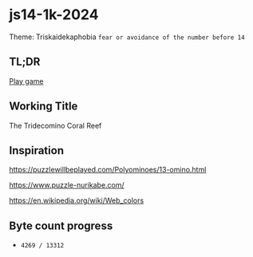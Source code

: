 # js14-1k-2024

Theme: Triskaidekaphobia `fear or avoidance of the number before 14`

## TL;DR

[Play game](https://supernapie.github.io/js14-1k-2024/game/)

## Working Title

The Tridecomino Coral Reef

## Inspiration

https://puzzlewillbeplayed.com/Polyominoes/13-omino.html

https://www.puzzle-nurikabe.com/

https://en.wikipedia.org/wiki/Web_colors

## Byte count progress

-     4269 / 13312
